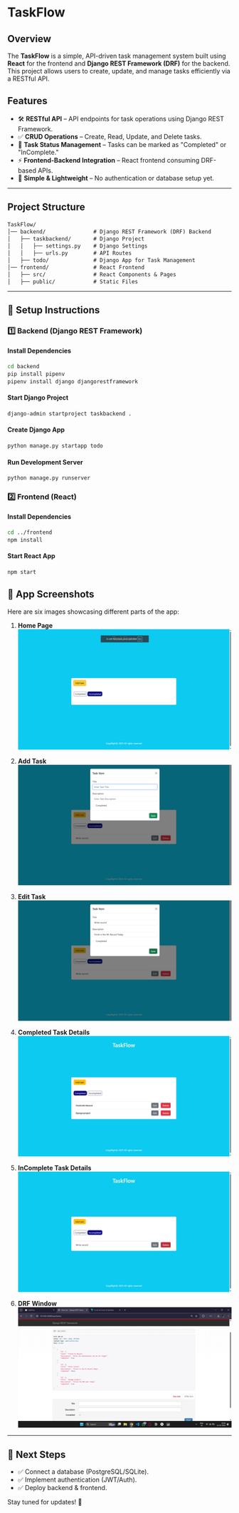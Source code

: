 # TaskFlow

## Overview
The **TaskFlow** is a simple, API-driven task management system built using **React** for the frontend and **Django REST Framework (DRF)** for the backend. This project allows users to create, update, and manage tasks efficiently via a RESTful API.

## Features
- 🛠 **RESTful API** – API endpoints for task operations using Django REST Framework.
- ✅ **CRUD Operations** – Create, Read, Update, and Delete tasks.
- 📌 **Task Status Management** – Tasks can be marked as "Completed" or "InComplete."
- ⚡ **Frontend-Backend Integration** – React frontend consuming DRF-based APIs.
- 🔧 **Simple & Lightweight** – No authentication or database setup yet.

---

## Project Structure
```
TaskFlow/
│── backend/               # Django REST Framework (DRF) Backend
│   ├── taskbackend/       # Django Project
│   │   ├── settings.py    # Django Settings
│   │   ├── urls.py        # API Routes
│   ├── todo/              # Django App for Task Management
│── frontend/              # React Frontend
│   ├── src/               # React Components & Pages
│   ├── public/            # Static Files
```

---

## 🚀 Setup Instructions

### 1️⃣ Backend (Django REST Framework)
#### Install Dependencies
```sh
cd backend
pip install pipenv
pipenv install django djangorestframework
```
#### Start Django Project
```sh
django-admin startproject taskbackend .
```
#### Create Django App
```sh
python manage.py startapp todo
```
#### Run Development Server
```sh
python manage.py runserver
```

### 2️⃣ Frontend (React)
#### Install Dependencies
```sh
cd ../frontend
npm install
```
#### Start React App
```sh
npm start
```
## 📸 App Screenshots
Here are six images showcasing different parts of the app:

1. **Home Page**  
   ![Home Page](images/homepage.png)

2. **Add Task**  
   ![Add Task](images/addTask.png)

3. **Edit Task**  
   ![Edit Task](images/editTask.png)

4. **Completed Task Details**  
   ![Completed Task Details](images/completed.png)

5. **InComplete Task Details**  
   ![InComplete Task Details](images/Incomplete.png)

6. **DRF Window**  
   ![DRF Window](images/DRF.png)
---

## 📌 Next Steps
- ✅ Connect a database (PostgreSQL/SQLite).
- ✅ Implement authentication (JWT/Auth).
- ✅ Deploy backend & frontend.

Stay tuned for updates! 🚀

